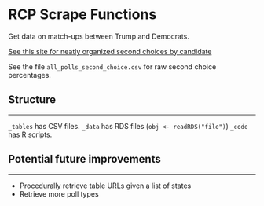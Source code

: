 # RCP Scrape Functions
Get data on match-ups between Trump and Democrats.

[See this site for neatly organized second choices by candidate](https://morningconsult.com/2020-democratic-primary/)

See the file `all_polls_second_choice.csv` for raw second choice percentages.

## Structure
------
`_tables` has CSV files.
`_data` has RDS files (`obj <- readRDS("file")`)
`_code` has R scripts.

## Potential future improvements
------
- Procedurally retrieve table URLs given a list of states
- Retrieve more poll types
